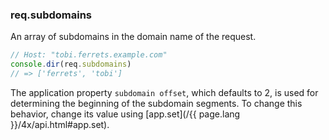 <h3 id='req.subdomains'>req.subdomains</h3>

An array of subdomains in the domain name of the request.

```js
// Host: "tobi.ferrets.example.com"
console.dir(req.subdomains)
// => ['ferrets', 'tobi']
```

The application property `subdomain offset`, which defaults to 2, is used for determining the
beginning of the subdomain segments. To change this behavior, change its value
using [app.set](/{{ page.lang }}/4x/api.html#app.set).
